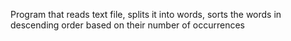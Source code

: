 Program that reads text file, splits it into words, sorts the words in descending order based on their number of occurrences
